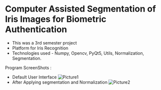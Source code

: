 # Computer Assisted Segmentation of Iris Images for Biometric Authentication
- This was a 3rd semester project
- Platform for Iris Recognition
- Technologies used - Numpy, Opencv, PyQt5, Utils, Normalization, Segmentation.

Program ScreenShots :
- Default User Interface
![Picture1](https://github.com/DK2301/CASIBA/assets/74258789/061ef654-446f-4047-b1a8-ff17d3517eab)
- After Applying segmentation and Normalization
![Picture2](https://github.com/DK2301/CASIBA/assets/74258789/db93e570-1a6a-48b3-9e5c-0e79244f2883)
